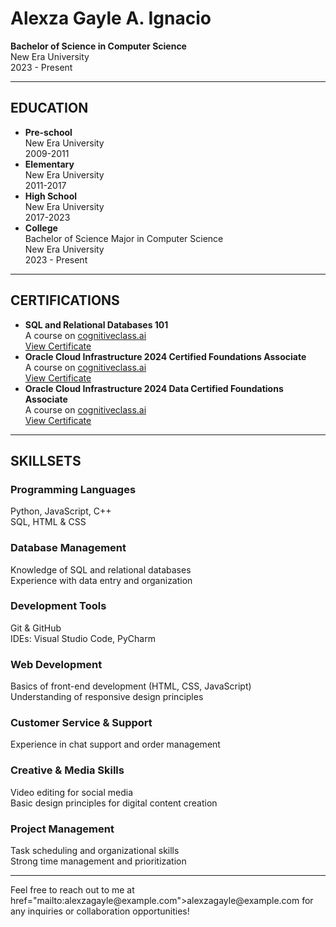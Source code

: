 <!DOCTYPE html>
<html lang="en">
<head>
    <meta charset="UTF-8">
    <meta name="viewport" content="width=device-width, initial-scale=1.0">
</head>
<body>
    <h1>Alexza Gayle A. Ignacio</h1>
    <p><strong>Bachelor of Science in Computer Science</strong><br>
       New Era University<br>
       2023 - Present</p>
    <hr>
    <h2>EDUCATION</h2>
    <ul>
        <li><strong>Pre-school</strong><br>New Era University<br>2009-2011</li>
        <li><strong>Elementary</strong><br>New Era University<br>2011-2017</li>
        <li><strong>High School</strong><br>New Era University<br>2017-2023</li>
        <li><strong>College</strong><br>Bachelor of Science Major in Computer Science<br>New Era University<br>2023 - Present</li>
    </ul>
    <hr>
    <h2>CERTIFICATIONS</h2>
    <ul>
        <li><strong>SQL and Relational Databases 101</strong><br>
            A course on <a href="https://courses.cognitiveclass.ai" target="_blank">cognitiveclass.ai</a><br>
            <a href="https://courses.cognitiveclass.ai/certificates/7a1476b7d87c4c8787ab5d91ffb2030f" target="_blank">View Certificate</a>
        </li>
        <li><strong>Oracle Cloud Infrastructure 2024 Certified Foundations Associate</strong><br>
            A course on <a href="https://learn.oracle.com" target="_blank">cognitiveclass.ai</a><br>
            <a href="https://catalog-education.oracle.com/ords/certview/sharebadge?id=4664F691D30EF2D43F232F2D3C4BD2185EDE08041093F7C61F3C34C020EEAE56" target="_blank">View Certificate</a>
        </li>
        <li><strong>Oracle Cloud Infrastructure 2024 Data Certified Foundations Associate</strong><br>
            A course on <a href="https://learn.oracle.com" target="_blank">cognitiveclass.ai</a><br>
            <a href="https://catalog-education.oracle.com/ords/certview/sharebadge?id=4664F691D30EF2D43F232F2D3C4BD21819A47602CF0B90A0B8EBB12BF0881ED1" target="_blank">View Certificate</a>
        </li>
    </ul>
    <hr>
    <h2>SKILLSETS</h2>
    <h3>Programming Languages</h3>
    <p>Python, JavaScript, C++<br>SQL, HTML & CSS</p>
    <h3>Database Management</h3>
    <p>Knowledge of SQL and relational databases<br>Experience with data entry and organization</p>
    <h3>Development Tools</h3>
    <p>Git & GitHub<br>IDEs: Visual Studio Code, PyCharm</p>
    <h3>Web Development</h3>
    <p>Basics of front-end development (HTML, CSS, JavaScript)<br>Understanding of responsive design principles</p>
    <h3>Customer Service & Support</h3>
    <p>Experience in chat support and order management</p>
    <h3>Creative & Media Skills</h3>
    <p>Video editing for social media<br>Basic design principles for digital content creation</p>
    <h3>Project Management</h3>
    <p>Task scheduling and organizational skills<br>Strong time management and prioritization</p>
    <hr>
    <p>Feel free to reach out to me at href="mailto:alexzagayle@example.com">alexzagayle@example.com</a> for any inquiries or collaboration opportunities!</p>
</body>
</html>
